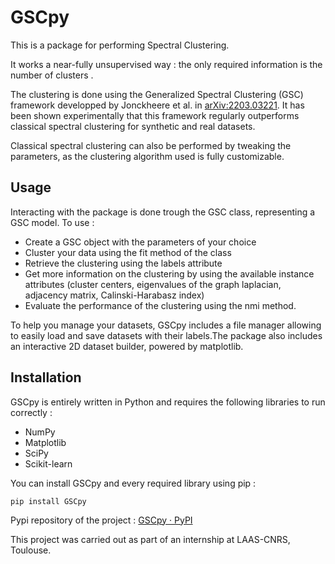 # GSCpy

This is a package for performing Spectral Clustering.

 It works a near-fully unsupervised way : the only required information is the number of clusters .

The clustering is done using the Generalized Spectral Clustering (GSC) framework developped by Jonckheere et al. in [arXiv:2203.03221](https://arxiv.org/abs/2203.03221).  It has been shown experimentally that this framework regularly outperforms classical spectral clustering for synthetic and real datasets.

Classical spectral clustering can also be performed by tweaking the parameters, as the clustering algorithm used is fully customizable.

## Usage

Interacting with the package is done trough the GSC class, representing a GSC model. To use :

* Create a GSC object with the parameters of your choice
* Cluster your data using the fit method of the class
* Retrieve the clustering using the labels attribute
* Get more information on the clustering by using the available instance attributes (cluster centers, eigenvalues of the graph laplacian, adjacency matrix, Calinski-Harabasz index)
* Evaluate the performance of the clustering using the nmi method.

To help you manage your datasets, GSCpy includes a file manager allowing to easily load and save datasets with their labels.The package also includes an interactive 2D dataset builder, powered by matplotlib.

## Installation

GSCpy is entirely written in Python and requires the following libraries to run correctly :

* NumPy
* Matplotlib
* SciPy
* Scikit-learn

You can install GSCpy and every required library using pip :

```
pip install GSCpy
```

Pypi repository of the project : [GSCpy · PyPI](https://pypi.org/project/GSCpy/)

This project was carried out as part of an internship at LAAS-CNRS, Toulouse.

